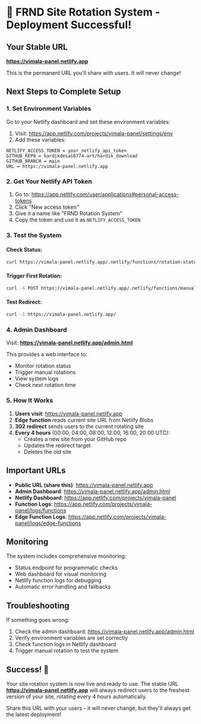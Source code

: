 # 🎉 FRND Site Rotation System - Deployment Successful!

## Your Stable URL
**https://vimala-panel.netlify.app**

This is the permanent URL you'll share with users. It will never change!

## Next Steps to Complete Setup

### 1. Set Environment Variables
Go to your Netlify dashboard and set these environment variables:

1. Visit: https://app.netlify.com/projects/vimala-panel/settings/env
2. Add these variables:

```
NETLIFY_ACCESS_TOKEN = your_netlify_api_token
GITHUB_REPO = hardikdesai6774-art/hardik_download
GITHUB_BRANCH = main
URL = https://vimala-panel.netlify.app
```

### 2. Get Your Netlify API Token
1. Go to: https://app.netlify.com/user/applications#personal-access-tokens
2. Click "New access token"
3. Give it a name like "FRND Rotation System"
4. Copy the token and use it as `NETLIFY_ACCESS_TOKEN`

### 3. Test the System

#### Check Status:
```bash
curl https://vimala-panel.netlify.app/.netlify/functions/rotation-status
```

#### Trigger First Rotation:
```bash
curl -X POST https://vimala-panel.netlify.app/.netlify/functions/manual-rotation
```

#### Test Redirect:
```bash
curl -I https://vimala-panel.netlify.app/
```

### 4. Admin Dashboard
Visit: **https://vimala-panel.netlify.app/admin.html**

This provides a web interface to:
- Monitor rotation status
- Trigger manual rotations
- View system logs
- Check next rotation time

### 5. How It Works

1. **Users visit**: https://vimala-panel.netlify.app
2. **Edge function** reads current site URL from Netlify Blobs
3. **302 redirect** sends users to the current rotating site
4. **Every 4 hours** (00:00, 04:00, 08:00, 12:00, 16:00, 20:00 UTC):
   - Creates a new site from your GitHub repo
   - Updates the redirect target
   - Deletes the old site

## Important URLs

- **Public URL (share this)**: https://vimala-panel.netlify.app
- **Admin Dashboard**: https://vimala-panel.netlify.app/admin.html
- **Netlify Dashboard**: https://app.netlify.com/projects/vimala-panel
- **Function Logs**: https://app.netlify.com/projects/vimala-panel/logs/functions
- **Edge Function Logs**: https://app.netlify.com/projects/vimala-panel/logs/edge-functions

## Monitoring

The system includes comprehensive monitoring:
- Status endpoint for programmatic checks
- Web dashboard for visual monitoring
- Netlify function logs for debugging
- Automatic error handling and fallbacks

## Troubleshooting

If something goes wrong:
1. Check the admin dashboard: https://vimala-panel.netlify.app/admin.html
2. Verify environment variables are set correctly
3. Check function logs in Netlify dashboard
4. Trigger manual rotation to test the system

## Success! 🚀

Your site rotation system is now live and ready to use. The stable URL **https://vimala-panel.netlify.app** will always redirect users to the freshest version of your site, rotating every 4 hours automatically.

Share this URL with your users - it will never change, but they'll always get the latest deployment!
